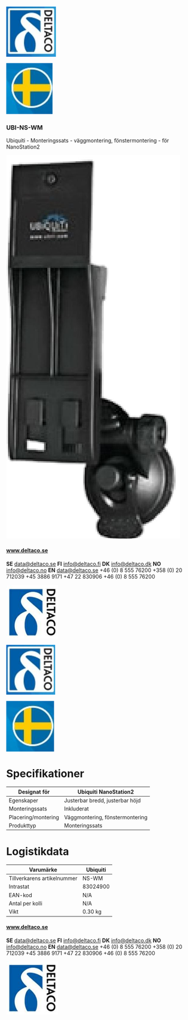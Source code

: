 ![](_page_0_Picture_0.jpeg)

![](_page_0_Picture_1.jpeg)

### **UBI-NS-WM**

Ubiquiti - Monteringssats - väggmontering, fönstermontering - för NanoStation2

![](_page_0_Picture_4.jpeg)

#### **www.deltaco.se**

**SE** data@deltaco.se **FI** info@deltaco.fi **DK** info@deltaco.dk **NO** info@deltaco.no **EN** data@deltaco.se +46 (0) 8 555 76200 +358 (0) 20 712039 +45 3886 9171 +47 22 830906 +46 (0) 8 555 76200

![](_page_0_Picture_11.jpeg)

![](_page_1_Picture_0.jpeg)

![](_page_1_Picture_1.jpeg)

# **Specifikationer**

| Designat för        | Ubiquiti NanoStation2           |
|---------------------|---------------------------------|
| Egenskaper          | Justerbar bredd, justerbar höjd |
| Monteringssats      | Inkluderat                      |
| Placering/montering | Väggmontering, fönstermontering |
| Produkttyp          | Monteringssats                  |

# **Logistikdata**

| Varumärke                   | Ubiquiti |
|-----------------------------|----------|
| Tillverkarens artikelnummer | NS-WM    |
| Intrastat                   | 83024900 |
| EAN-kod                     | N/A      |
| Antal per kolli             | N/A      |
| Vikt                        | 0.30 kg  |

#### **www.deltaco.se**

**SE** data@deltaco.se **FI** info@deltaco.fi **DK** info@deltaco.dk **NO** info@deltaco.no **EN** data@deltaco.se +46 (0) 8 555 76200 +358 (0) 20 712039 +45 3886 9171 +47 22 830906 +46 (0) 8 555 76200

![](_page_1_Picture_12.jpeg)